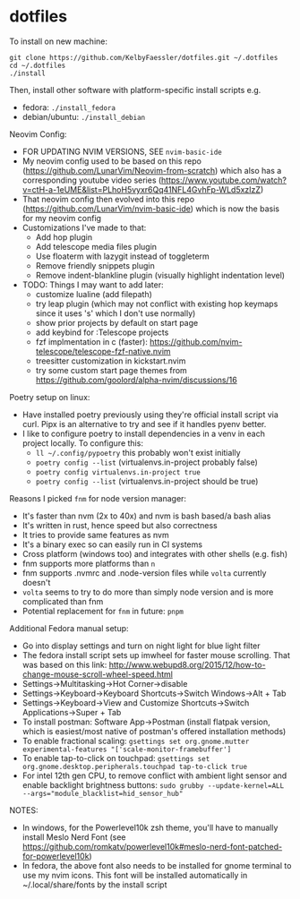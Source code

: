 # dotfiles

To install on new machine:
```
git clone https://github.com/KelbyFaessler/dotfiles.git ~/.dotfiles
cd ~/.dotfiles
./install
```

Then, install other software with platform-specific install scripts e.g. 
- fedora: `./install_fedora`
- debian/ubuntu: `./install_debian`

Neovim Config:
- FOR UPDATING NVIM VERSIONS, SEE `nvim-basic-ide`
- My neovim config used to be based on this repo (https://github.com/LunarVim/Neovim-from-scratch) which also has a corresponding youtube video series (https://www.youtube.com/watch?v=ctH-a-1eUME&list=PLhoH5vyxr6Qq41NFL4GvhFp-WLd5xzIzZ)
- That neovim config then evolved into this repo (https://github.com/LunarVim/nvim-basic-ide) which is now the basis for my neovim config
- Customizations I've made to that:
    - Add hop plugin
    - Add telescope media files plugin
    - Use floaterm with lazygit instead of toggleterm
    - Remove friendly snippets plugin
    - Remove indent-blankline plugin (visually highlight indentation level)
- TODO: Things I may want to add later:
    - customize lualine (add filepath)
    - try leap plugin (which may not conflict with existing hop keymaps since it uses 's' which I don't use normally)
    - show prior projects by default on start page
    - add keybind for :Telescope projects
    - fzf implmentation in c (faster): https://github.com/nvim-telescope/telescope-fzf-native.nvim
    - treesitter customization in kickstart.nvim
    - try some custom start page themes from https://github.com/goolord/alpha-nvim/discussions/16

Poetry setup on linux:
- Have installed poetry previously using they're official install script via curl. Pipx is an alternative to try and see if it handles pyenv better.
- I like to configure poetry to install dependencies in a venv in each project locally. To configure this:
    - `ll ~/.config/pypoetry` this probably won't exist initially
    - `poetry config --list` (virtualenvs.in-project probably false)
    - `poetry config virtualenvs.in-project true`
    - `poetry config --list` (virtualenvs.in-project should be true)

Reasons I picked `fnm` for node version manager:
- It's faster than nvm (2x to 40x) and nvm is bash based/a bash alias
- It's written in rust, hence speed but also correctness
- It tries to provide same features as nvm
- It's a binary exec so can easily run in CI systems
- Cross platform (windows too) and integrates with other shells (e.g. fish)
- fnm supports more platforms than `n`
- fnm supports .nvmrc and .node-version files while `volta` currently doesn't
- `volta` seems to try to do more than simply node version and is more complicated than fnm
- Potential replacement for `fnm` in future: `pnpm`

Additional Fedora manual setup:
- Go into display settings and turn on night light for blue light filter
- The fedora install script sets up imwheel for faster mouse scrolling. That was based on this link: http://www.webupd8.org/2015/12/how-to-change-mouse-scroll-wheel-speed.html
- Settings->Multitasking->Hot Corner->disable
- Settings->Keyboard->Keyboard Shortcuts->Switch Windows->Alt + Tab
- Settings->Keyboard->View and Customize Shortcuts->Switch Applications->Super + Tab
- To install postman: Software App->Postman (install flatpak version, which is easiest/most native of postman's offered installation methods)
- To enable fractional scaling: `gsettings set org.gnome.mutter experimental-features "['scale-monitor-framebuffer']`
- To enable tap-to-click on touchpad: `gsettings set org.gnome.desktop.peripherals.touchpad tap-to-click true`
- For intel 12th gen CPU, to remove conflict with ambient light sensor and enable backlight brightness buttons: `sudo grubby --update-kernel=ALL --args="module_blacklist=hid_sensor_hub"`

NOTES:
- In windows, for the Powerlevel10k zsh theme, you'll have to manually install Meslo Nerd Font (see https://github.com/romkatv/powerlevel10k#meslo-nerd-font-patched-for-powerlevel10k)
- In fedora, the above font also needs to be installed for gnome terminal to use my nvim icons. This font will be installed automatically in ~/.local/share/fonts by the install script
